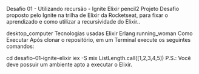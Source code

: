 Desafio 01 - Utilizando recursão - Ignite Elixir
pencil2 Projeto
Desafio proposto pelo Ignite na trilha de Elixir da Rocketseat, para fixar o aprendizado e como utilizar a recursividade do Elixir..

desktop_computer Tecnologias usadas
Elixir
Erlang
running_woman Como Executar
Após clonar o repositório, em um Terminal execute os seguintes comandos:

cd desafio-01-ignite-elixir
iex -S mix
ListLength.call([1,2,3,4,5])
P.S.: Você deve possuir um ambiente apto a executar o Elixir.
